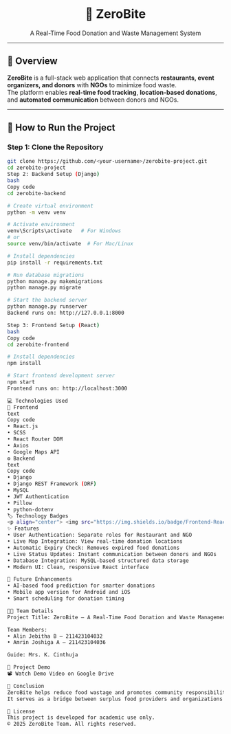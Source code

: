 <h1 align="center">🍴 ZeroBite</h1>
<p align="center">A Real-Time Food Donation and Waste Management System</p>

---

## 🧠 Overview
**ZeroBite** is a full-stack web application that connects **restaurants, event organizers, and donors** with **NGOs** to minimize food waste.  
The platform enables **real-time food tracking**, **location-based donations**, and **automated communication** between donors and NGOs.

---

## 🚀 How to Run the Project

### Step 1: Clone the Repository
```bash
git clone https://github.com/<your-username>/zerobite-project.git
cd zerobite-project
Step 2: Backend Setup (Django)
bash
Copy code
cd zerobite-backend

# Create virtual environment
python -m venv venv

# Activate environment
venv\Scripts\activate   # For Windows
# or
source venv/bin/activate  # For Mac/Linux

# Install dependencies
pip install -r requirements.txt

# Run database migrations
python manage.py makemigrations
python manage.py migrate

# Start the backend server
python manage.py runserver
Backend runs on: http://127.0.0.1:8000

Step 3: Frontend Setup (React)
bash
Copy code
cd zerobite-frontend

# Install dependencies
npm install

# Start frontend development server
npm start
Frontend runs on: http://localhost:3000

💻 Technologies Used
🧩 Frontend
text
Copy code
• React.js  
• SCSS  
• React Router DOM  
• Axios  
• Google Maps API
⚙️ Backend
text
Copy code
• Django  
• Django REST Framework (DRF)  
• MySQL  
• JWT Authentication  
• Pillow  
• python-dotenv
🏷️ Technology Badges
<p align="center"> <img src="https://img.shields.io/badge/Frontend-React-blue?logo=react" /> <img src="https://img.shields.io/badge/Styling-SCSS-pink?logo=sass" /> <img src="https://img.shields.io/badge/Backend-Django-green?logo=django" /> <img src="https://img.shields.io/badge/API-REST%20Framework-red?logo=django" /> <img src="https://img.shields.io/badge/Database-MySQL-blue?logo=mysql" /> <img src="https://img.shields.io/badge/Authentication-JWT-orange?logo=jsonwebtokens" /> <img src="https://img.shields.io/badge/Maps-Google%20API-lightgrey?logo=googlemaps" /> </p>
✨ Features
• User Authentication: Separate roles for Restaurant and NGO
• Live Map Integration: View real-time donation locations
• Automatic Expiry Check: Removes expired food donations
• Live Status Updates: Instant communication between donors and NGOs
• Database Integration: MySQL-based structured data storage
• Modern UI: Clean, responsive React interface

🚧 Future Enhancements
• AI-based food prediction for smarter donations
• Mobile app version for Android and iOS
• Smart scheduling for donation timing

👩‍💻 Team Details
Project Title: ZeroBite – A Real-Time Food Donation and Waste Management System

Team Members:
• Alin Jebitha B – 211423104032
• Amrin Joshiga A – 211423104036

Guide: Mrs. K. Cinthuja

🎥 Project Demo
📽️ Watch Demo Video on Google Drive

🧾 Conclusion
ZeroBite helps reduce food wastage and promotes community responsibility by connecting donors and NGOs through real-time technology.
It serves as a bridge between surplus food providers and organizations in need.

📜 License
This project is developed for academic use only.
© 2025 ZeroBite Team. All rights reserved.
